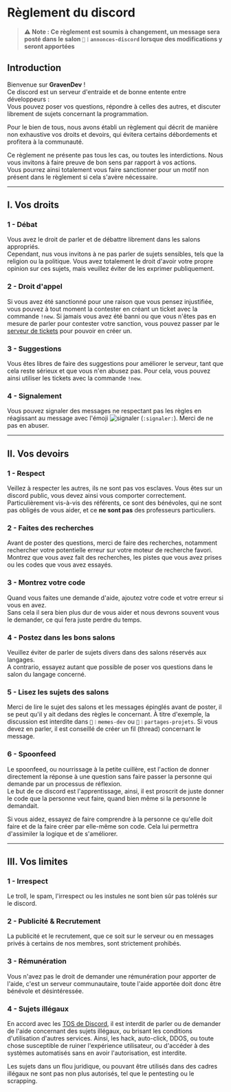 # Règlement du discord

> **:warning: Note : Ce règlement est soumis à changement, un message sera posté dans le salon `📢︱annonces-discord` lorsque des
modifications y seront apportées**

## Introduction
Bienvenue sur **GravenDev** ! <br/>
Ce discord est un serveur d'entraide et de bonne entente entre développeurs : <br/>
Vous pouvez poser vos questions, répondre à celles des autres, et discuter librement de sujets concernant la programmation.

Pour le bien de tous, nous avons établi un règlement qui décrit de manière non exhaustive vos droits et devoirs, qui évitera 
certains débordements et profitera à la communauté.

Ce règlement ne présente pas tous les cas, ou toutes les interdictions. Nous vous invitons à faire preuve de bon sens par
rapport à vos actions. <br/>
Vous pourrez ainsi totalement vous faire sanctionner pour un motif non présent dans le règlement si cela s'avère nécessaire.

---

## I. Vos droits
### 1 - Débat
Vous avez le droit de parler et de débattre librement dans les salons appropriés. <br/>
Cependant, nus vous invitons à ne pas parler de sujets sensibles, tels que la religion ou la politique. Vous avez totalement
le droit d'avoir votre propre opinion sur ces sujets, mais veuillez éviter de les exprimer publiquement.

### 2 - Droit d'appel
Si vous avez été sanctionné pour une raison que vous pensez injustifiée, vous pouvez à tout moment la contester en créant un
ticket avec la commande `!new`. Si jamais vous avez été banni ou que vous n'êtes pas en mesure de parler pour contester votre
sanction, vous pouvez passer par le [serveur de tickets](https://discord.gg/2ay3cbDGpV) pour pouvoir en créer un.

### 3 - Suggestions
Vous êtes libres de faire des suggestions pour améliorer le serveur, tant que cela reste sérieux et que vous n'en abusez pas.
Pour cela, vous pouvez ainsi utiliser les tickets avec la commande `!new`.

### 4 - Signalement
Vous pouvez signaler des messages ne respectant pas les règles en réagissant au message avec l'émoji 
![signaler](https://cdn.discordapp.com/emojis/940735570626371644.webp?size=16&quality=lossless) (`:signaler:`). Merci de ne pas
en abuser.

---

## II. Vos devoirs
### 1 - Respect
Veillez à respecter les autres, ils ne sont pas vos esclaves. Vous êtes sur un discord public, vous devez ainsi vous comporter
correctement. <br/>
Particulièrement vis-à-vis des référents, ce sont des bénévoles, qui ne sont pas obligés de vous aider, et ce **ne sont pas**
des professeurs particuliers.

### 2 - Faites des recherches
Avant de poster des questions, merci de faire des recherches, notamment rechercher votre potentielle erreur sur votre moteur
de recherche favori. <br/>
Montrez que vous avez fait des recherches, les pistes que vous avez prises ou les codes que vous avez essayés.

### 3 - Montrez votre code
Quand vous faites une demande d'aide, ajoutez votre code et votre erreur si vous en avez. <br/>
Sans cela il sera bien plus dur de vous aider et nous devrons souvent vous le demander, ce qui fera juste perdre du temps.

### 4 - Postez dans les bons salons
Veuillez éviter de parler de sujets divers dans des salons réservés aux langages. <br/>
A contrario, essayez autant que possible de poser vos questions dans le salon du langage concerné.

### 5 - Lisez les sujets des salons
Merci de lire le sujet des salons et les messages épinglés avant de poster, il se peut qu'il y ait dedans des règles le concernant.
À titre d'exemple, la discussion est interdite dans `🤣︱memes-dev` ou `🔗︱partages-projets`. Si vous devez en parler, il est conseillé
de créer un fil (thread) concernant le message.

### 6 - Spoonfeed
Le spoonfeed, ou nourrissage à la petite cuillère, est l'action de donner directement la réponse à une question sans faire passer la 
personne qui demande par un processus de réflexion. <br/>
Le but de ce discord est l'apprentissage, ainsi, il est proscrit de juste donner le code que la personne veut faire, quand bien même
si la personne le demandait.

Si vous aidez, essayez de faire comprendre à la personne ce qu'elle doit faire et de la faire créer par elle-même son code.
Cela lui permettra d'assimiler la logique et de s'améliorer.

---

## III. Vos limites
### 1 - Irrespect
Le troll, le spam, l'irrespect ou les instules ne sont bien sûr pas tolérés sur le discord.

### 2 - Publicité & Recrutement
La publicité et le recrutement, que ce soit sur le serveur ou en messages privés à certains de nos membres, sont strictement prohibés.

### 3 - Rémunération
Vous n'avez pas le droit de demander une rémunération pour apporter de l'aide, c'est un serveur communautaire, toute l'aide apportée 
doit donc être bénévole et désintéressée.

### 4 - Sujets illégaux
En accord avec les [TOS de Discord](https://discord.com/terms), il est interdit de parler ou de demander de l'aide concernant des sujets illégaux,
ou brisant les conditions d'utilisation d'autres services.
Ainsi, les hack, auto-click, DDOS, ou toute chose susceptible de ruiner l'expérience utilisateur, ou d'accéder à des systèmes automatisés
sans en avoir l'autorisation, est interdite.

Les sujets dans un flou juridique, ou pouvant être utilisés dans des cadres illégaux ne sont pas non plus autorisés, tel que le pentesting
ou le scrapping.
